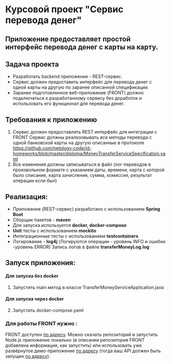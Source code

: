 # **Курсовой проект "Сервис перевода денег"**
## Приложение предоставляет простой интерфейс перевода денег с карты на карту.

## **Задача проекта**
* Разработать backend приложение - REST-сервис.
* Сервис должен предоставить интерфейс для перевода денег с одной карты на другую по заранее описанной спецификации.
* Заранее подготовленное веб-приложение (FRONT) должно подключаться к разработанному сервису без доработок и использовать его функционал для перевода денег.

## **Требования к приложению**
1. Сервис должен предоставлять REST интерфейс для интеграции с FRONT
   Сервис должны реализовывать все методы перевода с одной банковской карты на другую описанные в протоколе https://github.com/netology-code/jd-homeworks/blob/master/diploma/MoneyTransferServiceSpecification.yaml
2. Все изменения должны записываться в файл (лог переводов в произвольном формате с указанием даты, времени, карта с которой было списание, карта зачисления, сумма, комиссия, результат операции если был)

## **Реализация:**
* Приложение (REST-сервис) разработано с использованием **Spring Boot**
* Сборщик пакетов - **maven**
* Для запуска используется **docker, docker-compose**
* **Unit** тесты с использованием **mockito**
* Интеграционные тесты с использованием **testcontainers**
* Логирование  - **log4j** (Логируются операции - уровень INFO и ошибки -уровень ERROR)
  Запись логов в файле **transferMoneyLog.log**


## **Запуск приложения:**
#### Для запуска без docker
1. Запустить main метод в классе TransferMoneyServiceApplication.java

#### Для запуска через docker
2. Запустить docker-compose.yaml

### Для работы FRONT нужно :
FRONT доступен [по адресу](https://github.com/serp-ya/card-transfer).
Можно скачать репозиторий и запустить Node.js приложение локально (в описании репозитория FRONT добавлена информация, как запустить)
или использовать уже развёрнутое демо-приложение [по адресу](https://serp-ya.github.io/card-transfer/) (тогда ваш API должен быть запущен [по адресу](http://localhost:5500/)).







